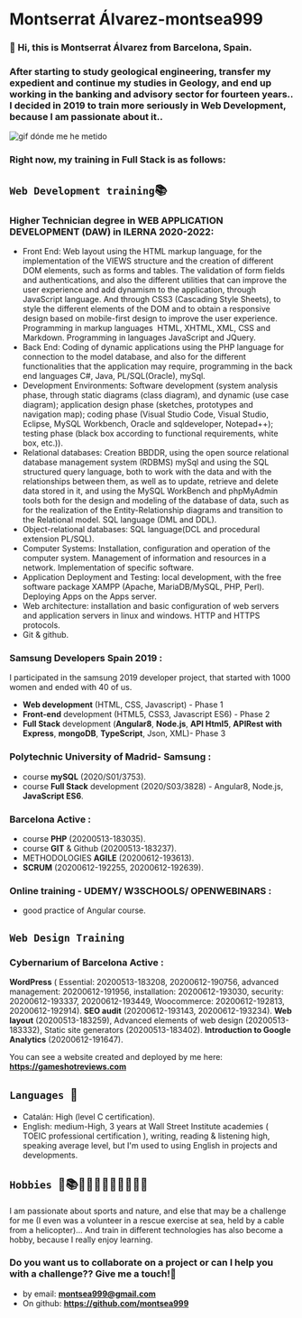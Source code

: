 # Montserrat Álvarez-montsea999

### 👋 Hi, this is Montserrat Álvarez from Barcelona, Spain. 
### After starting to study geological engineering, transfer my expedient and continue my studies in Geology, and end up working in the banking and advisory sector for fourteen years.. I decided in 2019 to train more seriously in Web Development, because I am passionate about it..

![gif dónde me he metido](https://github.com/montsea999/inspirations/blob/master/assets/gifAvatarYes.gif) 

### Right now, my training in Full Stack is as follows:

## `Web Development training`📚

### Higher Technician degree in WEB APPLICATION DEVELOPMENT (DAW) in ILERNA 2020-2022: 
- Front End: Web layout using the HTML markup language, for the implementation of the VIEWS structure and the creation of different DOM elements, such as forms and tables. 
The validation of form fields and authentications, and also the different utilities that can improve the user experience and add dynamism to the application, through JavaScript language. And through CSS3 (Cascading Style Sheets), to style the different elements of the DOM and to obtain a responsive design based on mobile-first design to improve the user experience. Programming in markup languages ​​ HTML, XHTML, XML, CSS and Markdown. Programming in languages JavaScript and JQuery.
- Back End: Coding of dynamic applications using the PHP language for connection to the model database, and also for the different functionalities that the application may require, programming in the back end languages C#, Java, PL/SQL(Oracle), mySql.
- Development Environments: Software development (system analysis phase, through static diagrams (class diagram), and dynamic (use case diagram); application design phase (sketches, prototypes and navigation map); coding phase (Visual Studio Code, Visual Studio, Eclipse, MySQL Workbench, Oracle and sqldeveloper, Notepad++); testing phase (black box according to functional requirements, white box, etc.)).
- Relational databases: Creation BBDDR, using the open source relational database management system (RDBMS) mySql and using the SQL structured query language, both to work with the data and with the relationships between them, as well as to update, retrieve and delete data stored in it, and using the MySQL WorkBench and phpMyAdmin tools both for the design and modeling of the database of data, such as for the realization of the Entity-Relationship diagrams and transition to the Relational model. SQL language (DML and DDL). 
- Object-relational databases: SQL language(DCL and procedural extension PL/SQL). 
- Computer Systems: Installation, configuration and operation of the computer system. Management of information and resources in a network. Implementation of specific software.
- Application Deployment and Testing: local development, with the free software package XAMPP (Apache, MariaDB/MySQL, PHP, Perl). Deploying Apps on the Apps server. 
- Web architecture: installation and basic configuration of web servers and application servers in linux and windows. HTTP and HTTPS protocols.
- Git & github.
### Samsung Developers Spain 2019 : 
I participated in the samsung 2019 developer project, that started with 1000 women and ended with 40 of us.
- **Web development** (HTML, CSS, Javascript) - Phase 1
- **Front-end** development (HTML5, CSS3, Javascript ES6) - Phase 2
- **Full Stack** development (**Angular8**, **Node.js**, **API Html5**, **APIRest with Express**, **mongoDB**, **TypeScript**, Json, XML)- Phase 3

### Polytechnic University of Madrid- Samsung : 
- course **mySQL** (2020/S01/3753).
- course **Full Stack** development (2020/S03/3828) - Angular8, Node.js, **JavaScript ES6**.

### Barcelona Active : 
- course **PHP** (20200513-183035). 
- course **GIT** & Github (20200513-183237). 
- METHODOLOGIES **AGILE** (20200612-193613). 
- **SCRUM** (20200612-192255, 20200612-192639). 

### Online training - UDEMY/ W3SCHOOLS/ OPENWEBINARS : 
- good practice of Angular course.

## `Web Design Training`
### Cybernarium of Barcelona Active : 
**WordPress** ( Essential: 20200513-183208, 20200612-190756, advanced management: 20200612-191956, installation: 20200612-193030, security: 20200612-193337, 20200612-193449, Woocommerce: 20200612-192813, 20200612-192914). 
**SEO audit** (20200612-193143, 20200612-193234). 
**Web layout** (20200513-183259), Advanced elements of web design (20200513-183332), Static site generators (20200513-183402). 
**Introduction to Google Analytics** (20200612-191647).

You can see a website created and deployed by me here: **https://gameshotreviews.com**

## `Languages `🎤
- Catalán: High (level C certification).
- English: medium-High, 3 years at Wall Street Institute academies ( TOEIC professional certification ), writing, reading & listening high, speaking average level, but I'm used to using English in projects and developments.

## `Hobbies `🤿📚🏄‍♀‍🧗🏼‍♀‍🎷🧘‍♀‍🏀        
I am passionate about sports and nature, and else that may be a challenge for me (I even was a volunteer in a rescue exercise at sea, held by a cable from a helicopter)... And train in different technologies has also become a hobby, because I really enjoy learning.

### Do you want us to collaborate on a project or can I help you with a challenge?? Give me a touch!🚀

- by email: **montsea999@gmail.com**
- On github: **https://github.com/montsea999**








